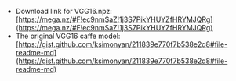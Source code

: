 - Download link for VGG16.npz: [https://mega.nz/#F!ec9nmSaZ!1j3S7PikYHUYZfHRYMJQRg](https://mega.nz/#F!ec9nmSaZ!1j3S7PikYHUYZfHRYMJQRg)
- The original VGG16 caffe model: [https://gist.github.com/ksimonyan/211839e770f7b538e2d8#file-readme-md](https://gist.github.com/ksimonyan/211839e770f7b538e2d8#file-readme-md)